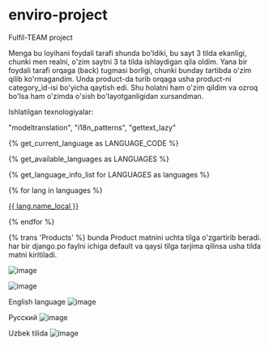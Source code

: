 # enviro-project
Fulfil-TEAM project

Menga bu loyihani foydali tarafi shunda bo'ldiki, bu sayt 3 tilda ekanligi, chunki men realni, o'zim saytni 3 ta tilda ishlaydigan qila oldim. Yana bir foydali tarafi orqaga (back) tugmasi borligi, chunki bunday tartibda o'zim qilib ko'rmagandim. Unda product-da turib orqaga usha product-ni category_id-isi bo'yicha qaytish edi. Shu holatni ham o'zim qildim va ozroq bo'lsa ham o'zimda o'sish bo'layotganligidan xursandman.

Ishlatilgan texnologiyalar:

"modeltranslation", "i18n_patterns", "gettext_lazy"

{% get_current_language as LANGUAGE_CODE %}

{% get_available_languages as LANGUAGES %}

{% get_language_info_list for LANGUAGES as languages %}

{% for lang in languages %}

<a href="/{{ lang.code }}/">{{ lang.name_local }}</a>

{% endfor %}

{% trans 'Products' %} bunda Product matnini uchta tilga o'zgartirib beradi.
har bir django.po faylni ichiga default va qaysi tilga tarjima qilinsa usha tilda matni kiritiladi.

![image](https://user-images.githubusercontent.com/91982815/207510254-fa18a873-509b-4e39-803a-afa753d13e13.png)

![image](https://user-images.githubusercontent.com/91982815/207510462-a0e47168-0778-4eb4-bd3f-e2ab360405aa.png)



English language
![image](https://user-images.githubusercontent.com/91982815/204130996-f7de47ac-0ee6-4f4c-b91d-21dafacdea79.png)


Русский
![image](https://user-images.githubusercontent.com/91982815/204131034-2a0ce192-fcc7-465c-8870-db5bb4291264.png)


Uzbek tilida
![image](https://user-images.githubusercontent.com/91982815/204131067-d96a022c-72b9-44c4-8f86-abd00a5c326e.png)


